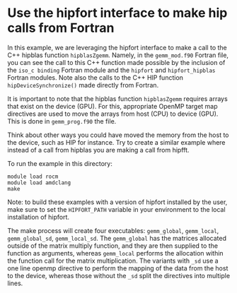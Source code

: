 # Use the hipfort interface to make hip calls from Fortran

In this example, we are leveraging the hipfort interface to make a call to the C++ hipblas function `hipblasZgemm`.
Namely, in the `gemm_mod.f90` Fortran file, you can see the call to this C++ function made possible by the inclusion of the `iso_c binding` Fortran module and the `hipfort` and `hipfort_hipblas` Fortran modules. Note also the calls to the C++ HIP function `hipDeviceSynchronize()` made directly from Fortran.

It is important to note that the hipblas function `hipblasZgemm` requires arrays that exist on the device (GPU). For this, appropriate OpenMP target map directives are used to move the arrays from host (CPU) to device (GPU). This is done in `gemm_prog.f90` the file.

Think about other ways you could have moved the memory from the host to the device, such as HIP for instance.
Try to create a similar example where instead of a call from hipblas you are making a call from hipfft.

To run the example in this directory:

```
module load rocm
module load amdclang
make
```

Note: to build these examples with a version of hipfort installed by the user, make sure to set the `HIPFORT_PATH` variable in your environment to the local installation of hipfort.

The make process will create four executables: `gemm_global`, `gemm_local`, `gemm_global_sd`, `gemm_local_sd`.
The `gemm_global` has the matrices allocated outside of the matrix multiply function, and they are then supplied to the function as arguments, whereas `gemm_local` performs the allocation within the function call for the matrix multiplication. 
The variants with `_sd` use a one line openmp directive to perform the mapping of the data from the host to the device, whereas those without the `_sd` split the directives into multiple lines.

